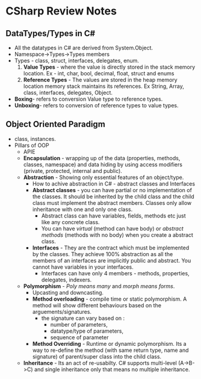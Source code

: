 # CSharp Review Notes
## DataTypes/Types in C#
- All the datatypes in C# are derived from System.Object.
- Namespace->Types->Types members
- Types - class, struct, interfaces, delegates, enum.
    1. **Value Types** - where the value is directly stored in the stack memory location.
        Ex - int, char, bool, decimal, float, struct and enums
    2. **Reference Types** - The values are stored in the heap memory location memory stack maintains its references. Ex String, Array, class, interfaces, delegates, Object.
- **Boxing**- refers to conversion Value type to reference types.
- **Unboxing**- refers to conversion of reference types to value types.

## Object Oriented Paradigm
- class, instances.
- Pillars of OOP
    - APIE
    - **Encapsulation** - wrapping up of the data (properties, methods, classes, namespace) and data hiding by using access modifiers (private, protected, internal and public).
    - **Abstraction** - Showing only essential features of an object/type.
        - How to achive abstraction in C# - abstract classes and Interfaces
        - **Abstract classes** - you can have partial or no implementation of the classes. It should be inherited by the child class and the child class must implement the abstract members. Classes only allow inheritance with one and only one class. 
            - Abstract class can have variables, fields, methods etc just like any concrete class.
            - You can have *virtual* (method can have body) or *abstract methods* (methods with no body) when you create a abstract class.
        - **Interfaces** - They are the contract which must be implemented by the classes. They achieve 100% abstraction as all the members of an interfaces are implicitly public and abstract. You cannot have variables in your interfaces.
            - Interfaces can have only 4 members - methods, properties, delegates, indexers.
    - **Polymorphism** - *Poly means many* and *morph means forms*.
        - Upcasting and downcasting.
        - **Method overloading** - compile time or static polymorphism. A method will show different behaviours based on the arguements/signatures. 
            - the signature can vary based on :
                - number of parameters,
                - datatype/type of parameters,
                - sequence of parameter
        - **Method Overriding** - Runtime or dynamic polymorphism. Its a way to re-define the method (with same return type, name and signature) of parent/super class into the child class. 
    - **Inheritance** - Its an act of re-usabilty. C# supports multi-level (A->B->C) and single inheritance only that means no multiple inheritance. 

